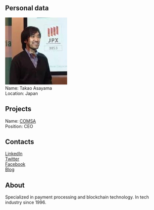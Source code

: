 ## Personal data
![takao asayama photo](photo/takao_asayama.jpg)  
Name:   Takao Asayama  
Location:  Japan  
## Projects 
Name: [COMSA](../projects/comsa.md)  
Position: CEO   
## Contacts
[LinkedIn](https://www.linkedin.com/in/takaoasayama/)    
[Twitter](https://twitter.com/takaoasayama)  
[Facebook](https://www.facebook.com/takaoasayama)  
[Blog](https://medium.com/@takaoasayama)
## About
Specialized in payment processing and blockchain technology. In tech industry since 1996.
